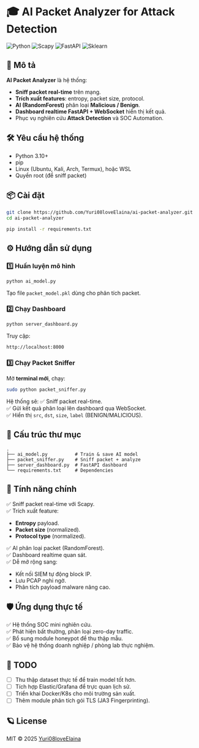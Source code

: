 # 🎓 AI Packet Analyzer for Attack Detection

![Python](https://img.shields.io/badge/Python-3.10+-blue?style=for-the-badge&logo=python)
![Scapy](https://img.shields.io/badge/Scapy-PacketSniffing-green?style=for-the-badge)
![FastAPI](https://img.shields.io/badge/FastAPI-Dashboard-teal?style=for-the-badge)
![Sklearn](https://img.shields.io/badge/Sklearn-AI-orange?style=for-the-badge)

## 🚀 Mô tả

**AI Packet Analyzer** là hệ thống:
- **Sniff packet real-time** trên mạng.
- **Trích xuất features**: entropy, packet size, protocol.
- **AI (RandomForest)** phân loại **Malicious / Benign**.
- **Dashboard realtime FastAPI + WebSocket** hiển thị kết quả.
- Phục vụ nghiên cứu **Attack Detection** và SOC Automation.

## 🛠️ Yêu cầu hệ thống

- Python 3.10+
- pip
- Linux (Ubuntu, Kali, Arch, Termux), hoặc WSL
- Quyền root (để sniff packet)

## 📦 Cài đặt

```bash
git clone https://github.com/Yuri08loveElaina/ai-packet-analyzer.git
cd ai-packet-analyzer

pip install -r requirements.txt
```

## ⚙️ Hướng dẫn sử dụng

### 1️⃣ Huấn luyện mô hình

```bash
python ai_model.py
```
Tạo file `packet_model.pkl` dùng cho phân tích packet.

### 2️⃣ Chạy Dashboard

```bash
python server_dashboard.py
```
Truy cập:
```
http://localhost:8000
```

### 3️⃣ Chạy Packet Sniffer

Mở **terminal mới**, chạy:
```bash
sudo python packet_sniffer.py
```

Hệ thống sẽ:
✅ Sniff packet real-time.  
✅ Gửi kết quả phân loại lên dashboard qua WebSocket.  
✅ Hiển thị `src`, `dst`, `size`, `label` (BENIGN/MALICIOUS).

## 🧩 Cấu trúc thư mục

```
.
├── ai_model.py          # Train & save AI model
├── packet_sniffer.py    # Sniff packet + analyze
├── server_dashboard.py  # FastAPI dashboard
└── requirements.txt     # Dependencies
```

## 🎯 Tính năng chính

✅ Sniff packet real-time với Scapy.  
✅ Trích xuất feature:
- **Entropy** payload.
- **Packet size** (normalized).
- **Protocol type** (normalized).

✅ AI phân loại packet (RandomForest).  
✅ Dashboard realtime quan sát.  
✅ Dễ mở rộng sang:
- Kết nối SIEM tự động block IP.
- Lưu PCAP nghi ngờ.
- Phân tích payload malware nâng cao.

## 🛡️ Ứng dụng thực tế

✅ Hệ thống SOC mini nghiên cứu.  
✅ Phát hiện bất thường, phân loại zero-day traffic.  
✅ Bổ sung module honeypot để thu thập mẫu.  
✅ Bảo vệ hệ thống doanh nghiệp / phòng lab thực nghiệm.

## 🚦 TODO

- [ ] Thu thập dataset thực tế để train model tốt hơn.
- [ ] Tích hợp Elastic/Grafana để trực quan lịch sử.
- [ ] Triển khai Docker/K8s cho môi trường sản xuất.
- [ ] Thêm module phân tích gói TLS (JA3 Fingerprinting).

## 🪐 License

MIT © 2025 [Yuri08loveElaina](https://github.com/Yuri08loveElaina)

